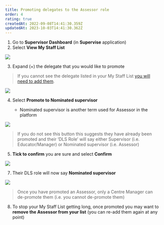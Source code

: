 ```yaml
---
title: Promoting delegates to the Assessor role
order: 4
rating: true
createdAt: 2022-09-08T14:41:30.359Z
updatedAt: 2023-10-03T14:41:30.362Z
---
```

1. Go to **Supervisor Dashboard** (in **Supervise** application) 
2. Select **View My Staff List**

![](/img/promoting_1.png)

3. Expand (+) the delegate that you would like to promote

> If you cannot see the delegate listed in your My Staff List [you will need to add them](/user-guide/educator/03-staff-list/adding-delegates-to-your-staff-list).

![](/img/promoting_2.png)

4. Select **Promote to Nominated supervisor**

   * Nominated supervisor is another term used for Assessor in the platform

![](/img/promoting_3.png)

> If you do not see this button this suggests they have already been promoted and their ‘DLS Role’ will say either Supervisor (i.e. Educator/Manager) or Nominated supervisor (i.e. Assessor)

5. **Tick to confirm** you are sure and select **Confirm**

![](/img/promoting_4.png)

7. Their DLS role will now say **Nominated supervisor**

![](/img/promoting_5.png)

> Once you have promoted an Assessor, only a Centre Manager can de-promote them (i.e. you cannot de-promote them)

8. To stop your My Staff List getting long, once promoted you may want to **remove the Assessor from your list** (you can re-add them again at any point)

